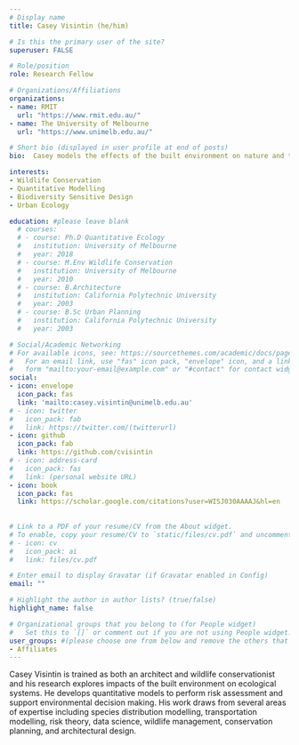 ```yaml
---
# Display name
title: Casey Visintin (he/him)

# Is this the primary user of the site?
superuser: FALSE

# Role/position
role: Research Fellow

# Organizations/Affiliations
organizations:
- name: RMIT
  url: "https://www.rmit.edu.au/"
- name: The University of Melbourne
  url: "https://www.unimelb.edu.au/"

# Short bio (displayed in user profile at end of posts)
bio:  Casey models the effects of the built environment on nature and then mitigate using collaborative design solutions.

interests:
- Wildlife Conservation
- Quantitative Modelling
- Biodiversity Sensitive Design
- Urban Ecology

education: #please leave blank
  # courses:
  # - course: Ph.D Quantitative Ecology
  #   institution: University of Melbourne
  #   year: 2018
  # - course: M.Env Wildlife Conservation
  #   institution: University of Melbourne
  #   year: 2010
  # - course: B.Architecture
  #   institution: California Polytechnic University
  #   year: 2003
  # - course: B.Sc Urban Planning
  #   institution: California Polytechnic University
  #   year: 2003

# Social/Academic Networking
# For available icons, see: https://sourcethemes.com/academic/docs/page-builder/#icons
#   For an email link, use "fas" icon pack, "envelope" icon, and a link in the
#   form "mailto:your-email@example.com" or "#contact" for contact widget.
social:
- icon: envelope
  icon_pack: fas
  link: 'mailto:casey.visintin@unimelb.edu.au'
# - icon: twitter
#   icon_pack: fab
#   link: https://twitter.com/(twitterurl)
- icon: github
  icon_pack: fab
  link: https://github.com/cvisintin
# - icon: address-card
#   icon_pack: fas
#   link: (personal website URL)
- icon: book
  icon_pack: fas
  link: https://scholar.google.com/citations?user=WISJ030AAAAJ&hl=en
    
  
# Link to a PDF of your resume/CV from the About widget.
# To enable, copy your resume/CV to `static/files/cv.pdf` and uncomment the lines below.
# - icon: cv
#   icon_pack: ai
#   link: files/cv.pdf

# Enter email to display Gravatar (if Gravatar enabled in Config)
email: ""

# Highlight the author in author lists? (true/false)
highlight_name: false

# Organizational groups that you belong to (for People widget)
#   Set this to `[]` or comment out if you are not using People widget.
user_groups: #(please choose one from below and remove the others that aren't needed)
- Affiliates
---
```



Casey Visintin is trained as both an architect and wildlife conservationist and his research explores impacts of the built environment on ecological systems. He develops quantitative models to perform risk assessment and support environmental decision making. His work draws from several areas of expertise including species distribution modelling, transportation modelling, risk theory, data science, wildlife management, conservation planning, and architectural design. 
